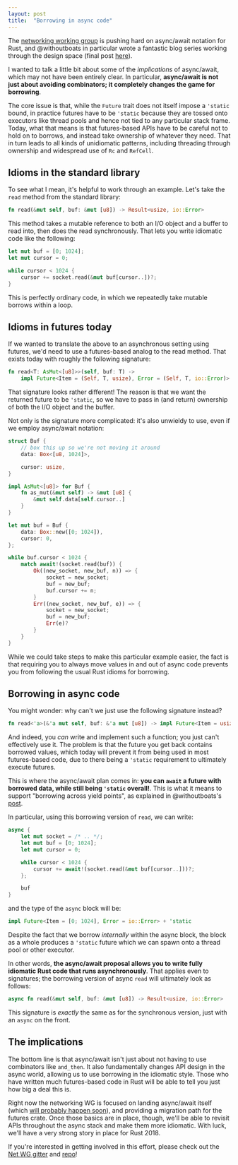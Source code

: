 ```yaml
---
layout: post
title:  "Borrowing in async code"
---
```


The
[networking working group](https://internals.rust-lang.org/t/announcing-the-network-services-working-group-wg-net/7354) is
pushing hard on async/await notation for Rust, and @withoutboats in particular
wrote a fantastic blog series working through the design space (final
post [here](https://boats.gitlab.io/blog/post/2018-04-06-async-await-final/)).

I wanted to talk a little bit about some of the *implications* of async/await,
which may not have been entirely clear. In particular, **async/await is not just
about avoiding combinators; it completely changes the game for borrowing**.

The core issue is that, while the `Future` trait does not itself impose a
`'static` bound, in practice futures have to be `'static` because they are
tossed onto executors like thread pools and hence not tied to any particular
stack frame. Today, what that means is that futures-based APIs have to be
careful not to hold on to borrows, and instead take ownership of whatever they
need. That in turn leads to all kinds of unidiomatic patterns, including
threading through ownership and widespread use of `Rc` and `RefCell`.

## Idioms in the standard library

To see what I mean, it's helpful to work through an example. Let's take the
`read` method from the standard library:

```rust
fn read(&mut self, buf: &mut [u8]) -> Result<usize, io::Error>
```

This method takes a mutable reference to both an I/O object and a buffer to read
into, then does the read synchronously. That lets you write idiomatic code like
the following:

```rust
let mut buf = [0; 1024];
let mut cursor = 0;

while cursor < 1024 {
    cursor += socket.read(&mut buf[cursor..])?;
}
```

This is perfectly ordinary code, in which we repeatedly take mutable borrows
within a loop.

## Idioms in futures today

If we wanted to translate the above to an asynchronous setting using futures,
we'd need to use a futures-based analog to the read method. That exists today
with roughly the following signature:

```rust
fn read<T: AsMut<[u8]>>(self, buf: T) ->
    impl Future<Item = (Self, T, usize), Error = (Self, T, io::Error)>
```

That signature looks rather different! The reason is that we want the returned
future to be `'static`, so we have to pass in (and return) ownership of both the
I/O object and the buffer.

Not only is the signature more complicated: it's also unwieldy to use, even if
we employ async/await notation:

```rust
struct Buf {
    // box this up so we're not moving it around
    data: Box<[u8, 1024]>,

    cursor: usize,
}

impl AsMut<[u8]> for Buf {
    fn as_mut(&mut self) -> &mut [u8] {
        &mut self.data[self.cursor..]
    }
}

let mut buf = Buf {
    data: Box::new([0; 1024]),
    cursor: 0,
};

while buf.cursor < 1024 {
    match await!(socket.read(buf)) {
        Ok((new_socket, new_buf, n)) => {
            socket = new_socket;
            buf = new_buf;
            buf.cursor += n;
        }
        Err((new_socket, new_buf, e)) => {
            socket = new_socket;
            buf = new_buf;
            Err(e)?
        }
    }
}
```

While we could take steps to make this particular example easier, the fact is
that requiring you to always move values in and out of async code prevents you
from following the usual Rust idioms for borrowing.

## Borrowing in async code

You might wonder: why can't we just use the following signature instead?

```rust
fn read<'a>(&'a mut self, buf: &'a mut [u8]) -> impl Future<Item = usize, Error = io::Error> + 'a
```

And indeed, you *can* write and implement such a function; you just can't
effectively use it. The problem is that the future you get back contains
borrowed values, which today will prevent it from being used in most
futures-based code, due to there being a `'static` requirement to ultimately
execute futures.

This is where the async/await plan comes in: **you can `await` a future with
borrowed data, while still being `'static` overall!**. This is what it means to
support "borrowing across yield points", as explained in
@withoutboats's
[post](https://boats.gitlab.io/blog/post/2018-01-25-async-i-self-referential-structs/).

In particular, using this borrowing version of `read`, we can write:

```rust
async {
    let mut socket = /* .. */;
    let mut buf = [0; 1024];
    let mut cursor = 0;

    while cursor < 1024 {
        cursor += await!(socket.read(&mut buf[cursor..]))?;
    };

    buf
}
```

and the type of the `async` block will be:

```rust
impl Future<Item = [0; 1024], Error = io::Error> + 'static
```

Despite the fact that we borrow *internally* within the async block, the block
as a whole produces a `'static` future which we can spawn onto a thread pool or
other executor.

In other words, **the async/await proposal allows you to write fully idiomatic
Rust code that runs asynchronously**. That applies even to signatures; the
borrowing version of async `read` will ultimately look as follows:

```rust
async fn read(&mut self, buf: &mut [u8]) -> Result<usize, io::Error>
```

This signature is *exactly* the same as for the synchronous version, just with
an `async` on the front.

## The implications

The bottom line is that async/await isn't just about not having to use
combinators like `and_then`. It also fundamentally changes API design in the
async world, allowing us to use borrowing in the idiomatic style. Those who have
written much futures-based code in Rust will be able to tell you just how big a
deal this is.

Right now the networking WG is focused on landing async/await itself
(which
[will probably happen soon](https://github.com/rust-lang/rfcs/pull/2394#issuecomment-383773009)),
and providing a migration path for the futures crate. Once those basics are in
place, though, we'll be able to revisit APIs throughout the async stack and make
them more idiomatic. With luck, we'll have a very strong story in place for Rust 2018.

If you're interested in getting involved in this effort, please check out the [Net WG gitter]
and [repo]!

[Net WG gitter]: https://gitter.im/rust-lang/WG-net
[repo]: https://github.com/rust-lang-nursery/net-wg/
